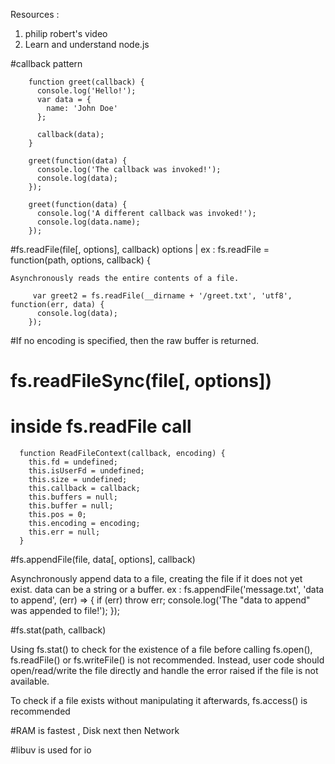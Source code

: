 Resources : 
  1) philip robert's video
  2) Learn and understand node.js


#callback pattern

        function greet(callback) {
          console.log('Hello!');
          var data = {
            name: 'John Doe'
          };

          callback(data);
        }

        greet(function(data) {
          console.log('The callback was invoked!');
          console.log(data);
        });

        greet(function(data) {
          console.log('A different callback was invoked!');
          console.log(data.name);
        });
        
 #fs.readFile(file[, options], callback) 
   options <string> | <Object>
 ex : fs.readFile = function(path, options, callback) {
 
    Asynchronously reads the entire contents of a file.
 
         var greet2 = fs.readFile(__dirname + '/greet.txt', 'utf8', function(err, data) {
          console.log(data);
        });

#If no encoding is specified, then the raw buffer is returned.

# fs.readFileSync(file[, options])

# inside fs.readFile call
      function ReadFileContext(callback, encoding) {
        this.fd = undefined;
        this.isUserFd = undefined;
        this.size = undefined;
        this.callback = callback;
        this.buffers = null;
        this.buffer = null;
        this.pos = 0;
        this.encoding = encoding;
        this.err = null;
      }

 
 
 #fs.appendFile(file, data[, options], callback)
 
 
 Asynchronously append data to a file, creating the file if it does not yet exist. data can be a string or a buffer.
   ex : fs.appendFile('message.txt', 'data to append', (err) => {
        if (err) throw err;
        console.log('The "data to append" was appended to file!');
      });
      
 #fs.stat(path, callback)
 
 
Using fs.stat() to check for the existence of a file before calling fs.open(), fs.readFile() or fs.writeFile() is not recommended. Instead, user code should open/read/write the file directly and handle the error raised if the file is not available.

To check if a file exists without manipulating it afterwards, fs.access() is recommended


 
 
 
 
 
 
 
 
 
 
 
 







#RAM is fastest , Disk next then Network 


#libuv is used for io 

